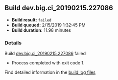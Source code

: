 ## Build dev.big.ci_20190215.227086
- **Build result:** `failed`
- **Build queued:** 2/15/2019 1:32:45 PM
- **Build duration:** 11.98 minutes
### Details
Build [dev.big.ci_20190215.227086](https://winappstudio.visualstudio.com/web/build.aspx?pcguid=a4ef43be-68ce-4195-a619-079b4d9834c2&builduri=vstfs%3a%2f%2f%2fBuild%2fBuild%2f27086) failed

+ Process completed with exit code 1.

Find detailed information in the [build log files](https://uwpctdiags.blob.core.windows.net/buildlogs/dev.big.ci_20190215.227086_logs.zip)
